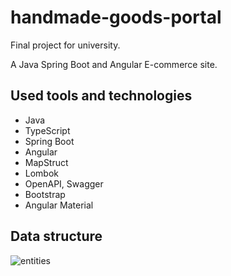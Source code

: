 # handmade-goods-portal
Final project for university.

A Java Spring Boot and Angular E-commerce site.

## Used tools and technologies
 - Java
 - TypeScript
 - Spring Boot
 - Angular
 - MapStruct
 - Lombok
 - OpenAPI, Swagger
 - Bootstrap
 - Angular Material

## Data structure
![entities](https://github.com/Fylota/handmade-goods-portal/assets/36311796/d0de4d0e-e331-4ea5-8568-a3de8699d625)
